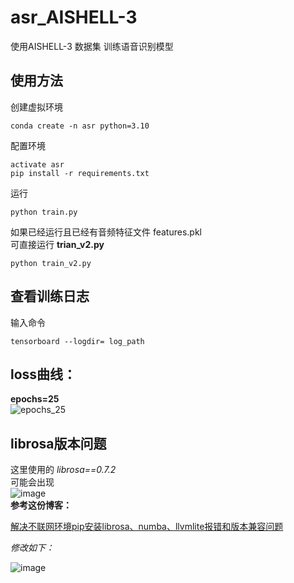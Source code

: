 # asr_AISHELL-3
使用AISHELL-3 数据集 训练语音识别模型

## 使用方法
创建虚拟环境
```
conda create -n asr python=3.10
```
配置环境
```
activate asr
pip install -r requirements.txt
```
运行
```
python train.py
```
如果已经运行且已经有音频特征文件 features.pkl  
可直接运行 __trian_v2.py__
```
python train_v2.py
```
## 查看训练日志
输入命令
```
tensorboard --logdir= log_path
```
## loss曲线：
__epochs=25__  
![epochs_25](https://github.com/WThirteen/asr_AISHELL-3/assets/100677199/c4ad5342-aee6-4950-833d-59c424b15f1e)

## librosa版本问题
这里使用的 *librosa==0.7.2*  
可能会出现  
![image](https://github.com/WThirteen/asr_thchs30/assets/100677199/6022f953-e40b-4b9e-9009-24a69d8a6e14)  
**参考这份博客：**

[解决不联网环境pip安装librosa、numba、llvmlite报错和版本兼容问题](https://blog.csdn.net/qq_39691492/article/details/130829401)  

*修改如下：*  

![image](https://github.com/WThirteen/asr_thchs30/assets/100677199/14ef3f58-7bb1-4f85-bc58-d49d761a86ae)
